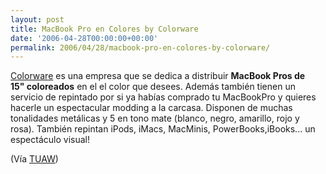 ```yaml
---
layout: post
title: MacBook Pro en Colores by Colorware
date: '2006-04-28T00:00:00+00:00'
permalink: 2006/04/28/macbook-pro-en-colores-by-colorware/
---
```

<a href="http://www.colorwarepc.com/products/select_macbook.aspx"><img style="float:right; margin:0 0 10px 10px;cursor:pointer; cursor:hand;" src="http://photos1.blogger.com/blogger/6639/1972/320/macbook_pro_main.jpg" border="0" alt="" /></a><a href="http://www.colorwarepc.com/">Colorware</a> es una empresa que se dedica a  distribuir <span style="font-weight:bold;">MacBook Pros de 15" coloreados</span> en el el color que desees. Además también tienen un servicio de repintado por si ya habías comprado tu MacBookPro y quieres hacerle un espectacular modding a la carcasa. Disponen de muchas tonalidades metálicas y 5 en tono mate (blanco, negro, amarillo, rojo y rosa). También repintan iPods, iMacs, MacMinis, PowerBooks,iBooks... un espectáculo visual!

(Vía <a href="http://www.tuaw.com/2006/04/27/macbook-pros-now-available-in-20-colors-from-colorware/">TUAW</a>)
